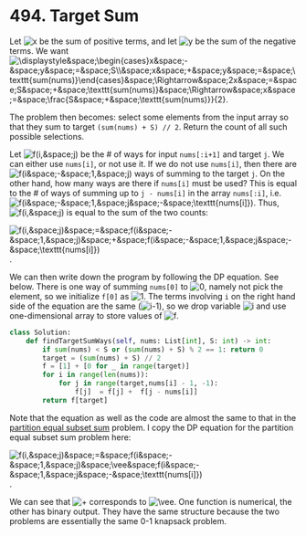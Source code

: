 # 494. Target Sum

Let <img src='https://latex.codecogs.com/svg.image?x' title='x' /> be the sum of positive terms, and let <img src='https://latex.codecogs.com/svg.image?y' title='y' /> be the sum of the negative terms. We want
<img src='https://latex.codecogs.com/svg.image?\displaystyle&space;\begin{cases}x&space;-&space;y&space;=&space;S\\&space;x&space;&plus;&space;y&space;=&space;\texttt{sum(nums)}\end{cases}&space;\Rightarrow&space;2x&space;=&space;S&space;&plus;&space;\texttt{sum(nums)}&space;\Rightarrow&space;x&space;=&space;\frac{S&space;&plus;&space;\texttt{sum(nums)}}{2}.' title='\displaystyle&space;\begin{cases}x&space;-&space;y&space;=&space;S\\&space;x&space;&plus;&space;y&space;=&space;\texttt{sum(nums)}\end{cases}&space;\Rightarrow&space;2x&space;=&space;S&space;&plus;&space;\texttt{sum(nums)}&space;\Rightarrow&space;x&space;=&space;\frac{S&space;&plus;&space;\texttt{sum(nums)}}{2}.' />

The problem then becomes: select some elements from the input array so that they sum to target `(sum(nums) + S) // 2`. Return the count of all such possible selections.

Let <img src='https://latex.codecogs.com/svg.image?f(i,&space;j)' title='f(i,&space;j)' /> be the # of ways for input `nums[:i+1]` and target `j`. We can either use `nums[i]`, or not use it. If we do not use `nums[i]`, then there are <img src='https://latex.codecogs.com/svg.image?f(i&space;-&space;1,&space;j)' title='f(i&space;-&space;1,&space;j)' /> ways of summing to the target `j`. On the other hand, how many ways are there if `nums[i]` must be used? This is equal to the # of ways of summing up to `j - nums[i]` in the array `nums[:i]`, i.e. <img src='https://latex.codecogs.com/svg.image?f(i&space;-&space;1,&space;j&space;-&space;\texttt{nums[i]})' title='f(i&space;-&space;1,&space;j&space;-&space;\texttt{nums[i]})' />. Thus, <img src='https://latex.codecogs.com/svg.image?f(i,&space;j)' title='f(i,&space;j)' /> is equal to the sum of the two counts:

<img src='https://latex.codecogs.com/svg.image?f(i,&space;j)&space;=&space;f(i&space;-&space;1,&space;j)&space;&plus;&space;f(i&space;-&space;1,&space;j&space;-&space;\texttt{nums[i]})' title='f(i,&space;j)&space;=&space;f(i&space;-&space;1,&space;j)&space;&plus;&space;f(i&space;-&space;1,&space;j&space;-&space;\texttt{nums[i]})' />.

We can then write down the program by following the DP equation. See below. There is one way of summing `nums[0]` to <img src='https://latex.codecogs.com/svg.image?0' title='0' />, namely not pick the element, so we initialize `f[0]` as <img src='https://latex.codecogs.com/svg.image?1' title='1' />. The terms involving `i` on the right hand side of the equation are the same (<img src='https://latex.codecogs.com/svg.image?i-1' title='i-1' />), so we drop variable <img src='https://latex.codecogs.com/svg.image?i' title='i' /> and use one-dimensional array to store values of <img src='https://latex.codecogs.com/svg.image?f' title='f' />. 

```python
class Solution:
    def findTargetSumWays(self, nums: List[int], S: int) -> int:
        if sum(nums) < S or (sum(nums) + S) % 2 == 1: return 0
        target = (sum(nums) + S) // 2
        f = [1] + [0 for _ in range(target)]
        for i in range(len(nums)):
            for j in range(target,nums[i] - 1, -1):
                f[j]  = f[j] +  f[j - nums[i]]
        return f[target]
```

Note that the equation as well as the code are almost the same to that in the [partition equal subset sum](https://leetcode-cn.com/problems/partition-equal-subset-sum/) problem. I copy the DP equation for the partition equal subset sum problem here:

<img src='https://latex.codecogs.com/svg.image?f(i,&space;j)&space;=&space;f(i&space;-&space;1,&space;j)&space;\vee&space;f(i&space;-&space;1,&space;j&space;-&space;\texttt{nums[i]})' title='f(i,&space;j)&space;=&space;f(i&space;-&space;1,&space;j)&space;\vee&space;f(i&space;-&space;1,&space;j&space;-&space;\texttt{nums[i]})' />.

We can see that <img src='https://latex.codecogs.com/svg.image?&plus;' title='&plus;' /> corresponds to <img src='https://latex.codecogs.com/svg.image?\vee' title='\vee' />. One function is numerical, the other has binary output. They have the same structure because the two problems are essentially the same 0-1 knapsack problem.